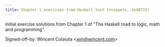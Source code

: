 ```yaml
---
title: Chapter 1 exercises from Haskell text (snippets, 2e48772)
---
```


Initial exercise solutions from Chapter 1 of "The Haskell road to logic, math and programming".

Signed-off-by: Wincent Colaiuta &lt;win@wincent.com&gt;
